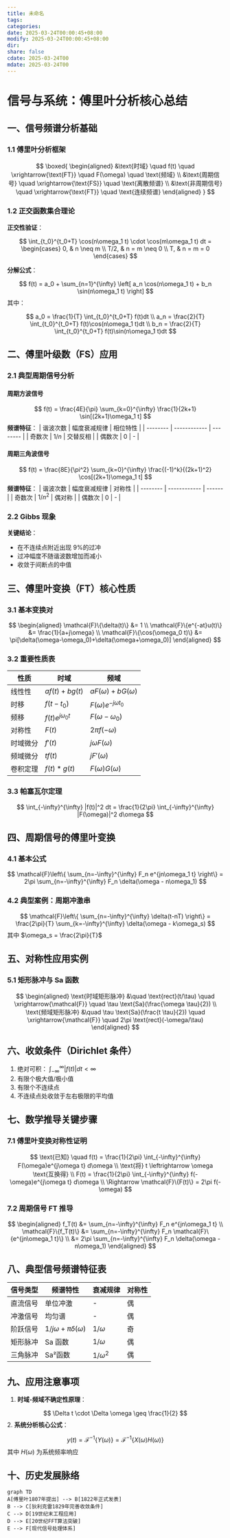 ```yaml
---
title: 未命名
tags: 
categories: 
date: 2025-03-24T00:00:45+08:00
modify: 2025-03-24T00:00:45+08:00
dir: 
share: false
cdate: 2025-03-24T00
mdate: 2025-03-24T00
---
```


# 信号与系统：傅里叶分析核心总结

## 一、信号频谱分析基础
### 1.1 傅里叶分析框架

$$
\boxed{
\begin{aligned}
&\text{时域} \quad f(t) \quad \xrightarrow{\text{FT}} \quad F(\omega) \quad \text{频域} \\
&\text{周期信号} \quad \xrightarrow{\text{FS}} \quad \text{离散频谱} \\
&\text{非周期信号} \quad \xrightarrow{\text{FT}} \quad \text{连续频谱}
\end{aligned}
}
$$

### 1.2 正交函数集合理论
**正交性验证**：

$$
\int_{t_0}^{t_0+T} \cos(n\omega_1 t) \cdot \cos(m\omega_1 t) dt = 
\begin{cases} 
0, & n \neq m \\
T/2, & n = m \neq 0 \\
T, & n = m = 0
\end{cases}
$$

**分解公式**：

$$
f(t) = a_0 + \sum_{n=1}^{\infty} \left[ a_n \cos(n\omega_1 t) + b_n \sin(n\omega_1 t) \right]
$$
其中：

$$
a_0 = \frac{1}{T} \int_{t_0}^{t_0+T} f(t)dt \\
a_n = \frac{2}{T} \int_{t_0}^{t_0+T} f(t)\cos(n\omega_1 t)dt \\
b_n = \frac{2}{T} \int_{t_0}^{t_0+T} f(t)\sin(n\omega_1 t)dt
$$

## 二、傅里叶级数（FS）应用
### 2.1 典型周期信号分析
#### 周期方波信号

$$
f(t) = \frac{4E}{\pi} \sum_{k=0}^{\infty} \frac{1}{2k+1} \sin[(2k+1)\omega_1 t]
$$
**频谱特征**：
| 谐波次数 | 幅度衰减规律 | 相位特性 |
| -------- | ------------ | -------- |
| 奇数次   | $1/n$        | 交替反相 |
| 偶数次   | 0            | -        |

#### 周期三角波信号

$$
f(t) = \frac{8E}{\pi^2} \sum_{k=0}^{\infty} \frac{(-1)^k}{(2k+1)^2} \cos[(2k+1)\omega_1 t]
$$
**频谱特征**：
| 谐波次数 | 幅度衰减规律 | 对称性 |
| -------- | ------------ | ------ |
| 奇数次   | $1/n^2$      | 偶对称 |
| 偶数次   | 0            | -      |

### 2.2 Gibbs 现象
**关键结论**：
- 在不连续点附近出现 9%的过冲
- 过冲幅度不随谐波数增加而减小
- 收敛于间断点的中值

## 三、傅里叶变换（FT）核心性质
### 3.1 基本变换对

$$
\begin{aligned}
\mathcal{F}\{\delta(t)\} &= 1 \\
\mathcal{F}\{e^{-at}u(t)\} &= \frac{1}{a+j\omega} \\
\mathcal{F}\{\cos(\omega_0 t)\} &= \pi[\delta(\omega-\omega_0)+\delta(\omega+\omega_0)]
\end{aligned}
$$

### 3.2 重要性质表
| 性质     | 时域                  | 频域                        |
| -------- | --------------------- | --------------------------- |
| 线性性   | $af(t)+bg(t)$         | $aF(\omega)+bG(\omega)$     |
| 时移     | $f(t-t_0)$            | $F(\omega)e^{-j\omega t_0}$ |
| 频移     | $f(t)e^{j\omega_0 t}$ | $F(\omega-\omega_0)$        |
| 对称性   | $F(t)$                | $2\pi f(-\omega)$           |
| 时域微分 | $f'(t)$               | $j\omega F(\omega)$         |
| 频域微分 | $tf(t)$               | $jF'(\omega)$               |
| 卷积定理 | $f(t)*g(t)$           | $F(\omega)G(\omega)$        |

### 3.3 帕塞瓦尔定理

$$
\int_{-\infty}^{\infty} |f(t)|^2 dt = \frac{1}{2\pi} \int_{-\infty}^{\infty} |F(\omega)|^2 d\omega
$$

## 四、周期信号的傅里叶变换
### 4.1 基本公式

$$
\mathcal{F}\left\{ \sum_{n=-\infty}^{\infty} F_n e^{jn\omega_1 t} \right\} = 2\pi \sum_{n=-\infty}^{\infty} F_n \delta(\omega - n\omega_1)
$$

### 4.2 典型案例：周期冲激串

$$
\mathcal{F}\left\{ \sum_{n=-\infty}^{\infty} \delta(t-nT) \right\} = \frac{2\pi}{T} \sum_{k=-\infty}^{\infty} \delta(\omega - k\omega_s)
$$
其中 $\omega_s = \frac{2\pi}{T}$

## 五、对称性应用实例
### 5.1 矩形脉冲与 Sa 函数

$$
\begin{aligned}
\text{时域矩形脉冲} &\quad \text{rect}(t/\tau) \quad \xrightarrow{\mathcal{F}} \quad \tau \text{Sa}(\frac{\omega \tau}{2}) \\
\text{频域矩形脉冲} &\quad \tau \text{Sa}(\frac{t \tau}{2}) \quad \xrightarrow{\mathcal{F}} \quad 2\pi \text{rect}(-\omega/\tau)
\end{aligned}
$$

## 六、收敛条件（Dirichlet 条件）
1. 绝对可积： $\int_{-\infty}^{\infty} |f(t)|dt < \infty$
2. 有限个极大值/极小值
3. 有限个不连续点
4. 不连续点处收敛于左右极限的平均值

## 七、数学推导关键步骤
### 7.1 傅里叶变换对称性证明

$$
\text{已知} \quad f(t) = \frac{1}{2\pi} \int_{-\infty}^{\infty} F(\omega)e^{j\omega t} d\omega \\
\text{将} t \leftrightarrow \omega \text{互换得} \\
F(t) = \frac{1}{2\pi} \int_{-\infty}^{\infty} f(-\omega)e^{j\omega t} d\omega \\
\Rightarrow \mathcal{F}\{F(t)\} = 2\pi f(-\omega)
$$

### 7.2 周期信号 FT 推导

$$
\begin{aligned}
f_T(t) &= \sum_{n=-\infty}^{\infty} F_n e^{jn\omega_1 t} \\
\mathcal{F}\{f_T(t)\} &= \sum_{n=-\infty}^{\infty} F_n \mathcal{F}\{e^{jn\omega_1 t}\} \\
&= 2\pi \sum_{n=-\infty}^{\infty} F_n \delta(\omega - n\omega_1)
\end{aligned}
$$

## 八、典型信号频谱特征表
| 信号类型 | 频谱特性                        | 衰减规律     | 对称性 |
| -------- | ------------------------------- | ------------ | ------ |
| 直流信号 | 单位冲激                        | -            | 偶     |
| 冲激信号 | 均匀谱                          | -            | 偶     |
| 阶跃信号 | $1/j\omega + \pi\delta(\omega)$ | $1/\omega$   | 奇     |
| 矩形脉冲 | Sa 函数                          | $1/\omega$   | 偶     |
| 三角脉冲 | Sa²函数                         | $1/\omega^2$ | 偶     |

## 九、应用注意事项
1. **时域-频域不确定性原理**：

$$
\Delta t \cdot \Delta \omega \geq \frac{1}{2}
$$
2. **系统分析核心公式**：

$$
y(t) = \mathcal{F}^{-1}\{ Y(\omega) \} = \mathcal{F}^{-1}\{ X(\omega)H(\omega) \}
$$
其中 $H(\omega)$ 为系统频率响应

## 十、历史发展脉络
```mermaid
graph TD
A[傅里叶1807年提出] --> B[1822年正式发表]
B --> C[狄利克雷1829年完善收敛条件]
C --> D[19世纪末工程应用]
D --> E[20世纪FFT算法突破]
E --> F[现代信号处理体系]
```
